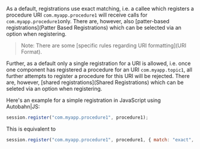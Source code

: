 As a default, registrations use exact matching, i.e. a callee which registers a procedure URI `com.myapp.procedure1` will receive calls for `com.myapp.procedure1`only. There are, however, also [patter-based registrations](Patter Based Registrations) which can be selected via an option when registering.

> Note: There are some [specific rules regarding URI formatting](URI Format).

Further, as a default only a single registration for a URI is allowed, i.e. once one component has registered a procedure for an URI `com.myapp.topic1`, all further attempts to register a procedure for this URI will be rejected. There are, however, [shared registrations](Shared Registrations) which can be seleted via an option when registering.

Here's an example for a simple registration in JavaScript using Autobahn|JS:

```javascript
session.register("com.myapp.procedure1", procedure1);
```

This is equivalent to

```javascript
session.register("com.myapp.procedure1", procedure1, { match: "exact", invoke: "single" })
```


